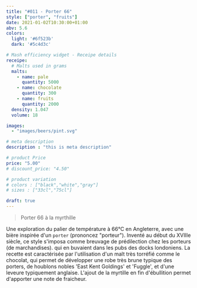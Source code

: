 ```yaml
---
title: "#011 - Porter 66"
style: ["porter", "fruits"]
date: 2021-01-02T10:30:00+01:00
abv: 5.6
colors:
  light: '#6f523b'
  dark: '#5c4d3c'

# Mash efficiency widget - Receipe details
receipe:
  # Malts used in grams
  malts:
    - name: pale
      quantity: 5000
    - name: chocolate
      quantity: 300
    - name: fruits
      quantity: 2000
  density: 1.047
  volume: 18

images:
  - "images/beers/pint.svg"

# meta description
description : "this is meta description"

# product Price
price: "5.00"
# discount_price: "4.50"

# product variation
# colors : ["black","white","gray"]
# sizes : ["33cl","75cl"]

draft: true
---
```


> Porter 66 à la myrthille

Une exploration du palier de température à 66°C en Angleterre, avec une bière inspirée d'un `porter` (prononcez "porteur"). Inventé au début du XVIIIe siècle, ce style s'imposa comme breuvage de prédilection chez les porteurs (de marchandises). qui en buvaient dans les pubs des docks londoniens. La recette est caractérisée par l'utilisation d'un malt très torréfié comme le chocolat, qui permet de développer une robe très brune typique des porters, de houblons nobles 'East Kent Goldings' et 'Fuggle', et d'une leveure typiquement anglaise. L'ajout de la myrtille en fin d'ébullition permet d'apporter une note de fraicheur.